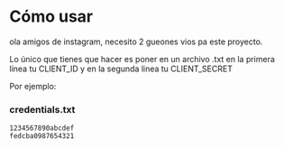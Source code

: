 # Cómo usar

ola amigos de instagram, necesito 2 gueones vios pa este proyecto.

Lo único que tienes que hacer es poner en un archivo .txt en la primera línea tu CLIENT_ID y en la segunda linea tu CLIENT_SECRET

Por ejemplo:

### credentials.txt
```
1234567890abcdef
fedcba0987654321
```